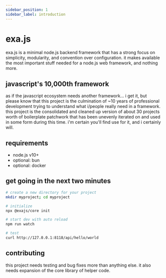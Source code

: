 ```yaml
---
sidebar_position: 1
sidebar_label: introduction
---
```


# exa.js

exa.js is a minimal node.js backend framework that has a strong focus on simplicity, modularity, and convention over configuration. it makes available the most important stuff needed for a node.js web framework, and nothing more.

## javascript's 10,000th framework

as if the javascript ecosystem needs another framework... i get it, but please know that this project is the culmination of ~10 years of professional development trying to understand what i/people really need in a framework. this project is the consolidated and cleaned up version of about 30 projects worth of boilerplate patchwork that has been unevenly iterated on and used in some form during this time. i'm certain you'll find use for it, and i certainly will.

## requirements

- node.js v10+
- optional: bun
- optional: docker

## get going in the next two minutes

```bash
# create a new directory for your project
mkdir myproject; cd myproject

# initialize
npx @exajs/core init

# start dev with auto reload
npm run watch

# test
curl http://127.0.0.1:8118/api/hello/world
```

## contributing

this project needs testing and bug fixes more than anything else. it also needs expansion of the core library of helper code.
